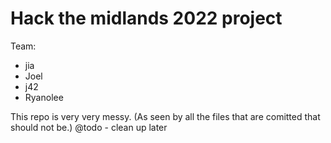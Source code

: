 # Hack the midlands 2022 project
Team: 
 * jia
 * Joel
 * j42
 * Ryanolee


This repo is very very messy. (As seen by all the files that are comitted that should not be.)
@todo - clean up later
